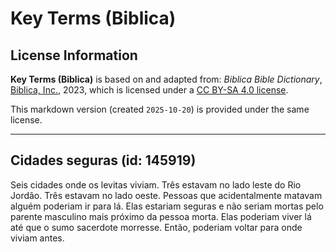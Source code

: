 # Key Terms (Biblica)

## License Information

**Key Terms (Biblica)** is based on and adapted from: _Biblica Bible Dictionary_, [Biblica, Inc.](https://www.biblica.com/), 2023, which is licensed under a [CC BY-SA 4.0 license](https://creativecommons.org/licenses/by-sa/4.0/legalcode.en).

This markdown version (created `2025-10-20`) is provided under the same license.



--------------------------------

## Cidades seguras (id: 145919)

Seis cidades onde os levitas viviam. Três estavam no lado leste do Rio Jordão. Três estavam no lado oeste. Pessoas que acidentalmente matavam alguém poderiam ir para lá. Elas estariam seguras e não seriam mortas pelo parente masculino mais próximo da pessoa morta. Elas poderiam viver lá até que o sumo sacerdote morresse. Então, poderiam voltar para onde viviam antes.


